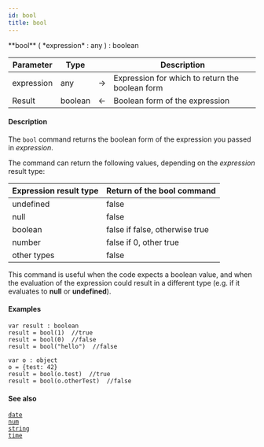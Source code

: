 ```yaml
---
id: bool
title: bool
---
```



<!-- REF #_command_.bool.Syntax -->**bool** ( *expression* : any ) : boolean<!-- END REF -->


<!-- REF #_command_.bool.Params -->
|Parameter|Type||Description|
|---------|--- |:---:|------|
|expression|any|&#8594;|Expression for which to return the boolean form|
|Result|boolean|&#8592;|Boolean form of the expression|
<!-- END REF -->

#### Description

The `bool` command <!-- REF #_command_.bool.Summary -->returns the boolean form of the expression you passed in *expression*<!-- END REF -->.

The command can return the following values, depending on the *expression* result type:

|Expression result type|Return of the bool command|
|:----|:----|
|undefined|false|
|null|false|
|boolean|false if false, otherwise true|
|number|false if 0, other true|
|other types|false|

This command is useful when the code expects a boolean value, and when the evaluation of the expression could result in a different type (e.g. if it evaluates to **null** or **undefined**).

#### Examples

```qs
var result : boolean
result = bool(1)  //true
result = bool(0)  //false
result = bool("hello")  //false

var o : object
o = {test: 42}
result = bool(o.test)  //true
result = bool(o.otherTest)  //false

```

#### See also

[`date`](date.md)<br/>
[`num`](num.md)<br/>
[`string`](string.md)<br/>
[`time`](time.md)
